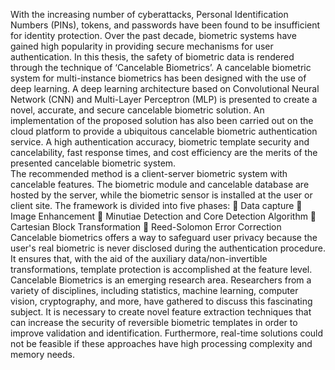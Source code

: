 With the increasing number of cyberattacks, Personal Identification Numbers (PINs), tokens, and passwords have been found to be insufficient for identity protection. Over the past decade, biometric systems have gained high popularity in providing secure mechanisms for user authentication. In this thesis, the safety of biometric data is rendered through the technique of ‘Cancelable Biometrics’. A cancelable biometric system for multi-instance biometrics has been designed with the use of deep learning. A deep learning architecture based on Convolutional Neural Network (CNN) and Multi-Layer Perceptron (MLP) is presented to create a novel, accurate, and secure cancelable biometric solution. An implementation of the proposed solution has also been carried out on the cloud platform to provide a ubiquitous cancelable biometric authentication service. A high authentication accuracy, biometric template security and cancelability, fast response times, and cost efficiency are the merits of the presented cancelable biometric system.  
The recommended method is a client-server biometric system with cancelable features. The biometric module and cancelable database are hosted by the server, while the biometric sensor is installed at the user or client site.  The framework is divided into five phases:
	Data capture
	Image Enhancement
	Minutiae Detection and Core Detection Algorithm
	Cartesian Block Transformation
	Reed-Solomon Error Correction
Cancelable biometrics offers a way to safeguard user privacy because the user's real biometric is never disclosed during the authentication procedure. It ensures that, with the aid of the auxiliary data/non-invertible transformations, template protection is accomplished at the feature level. Cancelable Biometrics is an emerging research area. Researchers from a variety of disciplines, including statistics, machine learning, computer vision, cryptography, and more, have gathered to discuss this fascinating subject. It is necessary to create novel feature extraction techniques that can increase the security of reversible biometric templates in order to improve validation and identification. Furthermore, real-time solutions could not be feasible if these approaches have high processing complexity and memory needs.
